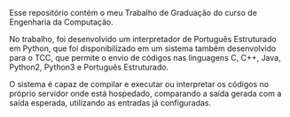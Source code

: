 Esse repositório contém o meu Trabalho de Graduação do curso de Engenharia da Computação.

No trabalho, foi desenvolvido um interpretador de Português Estruturado em Python, que foi disponibilizado em um sistema também desenvolvido para o TCC, que permite o envio de códigos nas linguagens C, C++, Java, Python2, Python3 e Português Estruturado.

O sistema é capaz de compilar e executar ou interpretar os códigos no próprio servidor onde está hospedado, comparando a saída gerada com a saída esperada, utilizando as entradas já configuradas.
